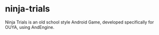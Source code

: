 ninja-trials
============

Ninja Trials is an old school style Android Game, developed specifically for OUYA, using AndEngine.
